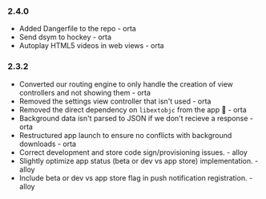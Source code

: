 ### 2.4.0

* Added Dangerfile to the repo - orta
* Send dsym to hockey - orta
* Autoplay HTML5 videos in web views - orta

### 2.3.2

* Converted our routing engine to only handle the creation of view controllers and not showing them - orta
* Removed the settings view controller that isn't used - orta
* Removed the direct dependency on `libextobjc` from the app :tada: - orta
* Background data isn't parsed to JSON if we don't recieve a response - orta
* Restructured app launch to ensure no conflicts with background downloads - orta
* Correct development and store code sign/provisioning issues. - alloy
* Slightly optimize app status (beta or dev vs app store) implementation. - alloy
* Include beta or dev vs app store flag in push notification registration. - alloy
